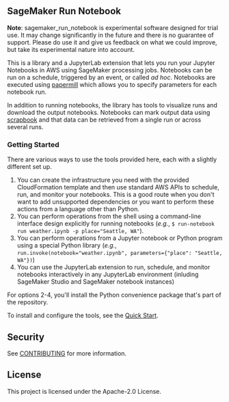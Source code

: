 ## SageMaker Run Notebook

__Note__: sagemaker_run_notebook is experimental software designed for trial use. It may change significantly in the future and there is no guarantee of support. Please do use it and give us feedback on what we could improve, but take its experimental nature into account.

This is a library and a JupyterLab extension that lets you run your Jupyter Notebooks in AWS using SageMaker processing jobs. Notebooks can be run on a schedule, triggered by an event, or called _ad hoc_. Notebooks are executed using [papermill](https://github.com/nteract/papermill) which allows you to specify parameters for each notebook run.

In addition to running notebooks, the library has tools to visualize runs and download the output notebooks. Notebooks can mark output data using [scrapbook](https://github.com/nteract/scrapbook) and that data can be retrieved from a single run or across several runs.

### Getting Started

There are various ways to use the tools provided here, each with a slightly different set up.

1. You can create the infrastructure you need with the provided CloudFormation template and then use standard AWS APIs to schedule, run, and monitor your notebooks. This is a good route when you don't want to add unsupported dependencies or you want to perform these actions from a language other than Python.
2. You can perform operations from the shell using a command-line interface design explicitly for running notebooks (_e.g._, `$ run-notebook run weather.ipynb -p place="Seattle, WA"`).
3. You can perform operations from a Jupyter notebook or Python program using a special Python library (_e.g._, `run.invoke(notebook="weather.ipynb", parameters={"place": "Seattle, WA"})`)
4. You can use the JupyterLab extension to run, schedule, and monitor notebooks interactively in any JupyterLab environment (inluding SageMaker Studio and SageMaker notebook instances)

For options 2-4, you'll install the Python convenience package that's part of the repository.

To install and configure the tools, see the [Quick Start](QuickStart.md).

## Security

See [CONTRIBUTING](CONTRIBUTING.md#security-issue-notifications) for more information.

## License

This project is licensed under the Apache-2.0 License.

